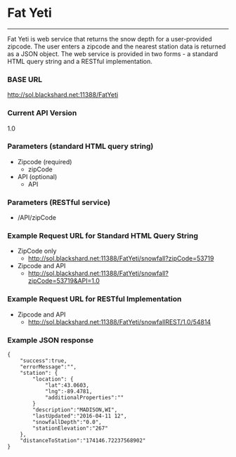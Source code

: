 # Fat Yeti

---

Fat Yeti is web service that returns the snow depth for a user-provided zipcode.  The user enters a zipcode and the nearest station data is returned as a JSON object.  The web service is provided in two forms - a standard HTML query string and a RESTful implementation.

### BASE URL 
http://sol.blackshard.net:11388/FatYeti

### Current API Version
1.0

### Parameters (standard HTML query string)
- Zipcode (required)
    - zipCode
- API (optional)
    - API

### Parameters (RESTful service)
- /API/zipCode

### Example Request URL for Standard HTML Query String
- ZipCode only
    - http://sol.blackshard.net:11388/FatYeti/snowfall?zipCode=53719
- Zipcode and API
    - http://sol.blackshard.net:11388/FatYeti/snowfall?zipCode=53719&API=1.0

### Example Request URL for RESTful Implementation
- Zipcode and API
    - http://sol.blackshard.net:11388/FatYeti/snowfallREST/1.0/54814

### Example JSON response
```
{
    "success":true,
    "errorMessage":"",
    "station": {
        "location": {
            "lat":43.0603,
            "lng":-89.4781,
            "additionalProperties":""
        }
        "description":"MADISON,WI",
        "lastUpdated":"2016-04-11 12",
        "snowfallDepth":"0.0",
        "stationElevation":"267"
    },
    "distanceToStation":"174146.72237568902"
}
```

